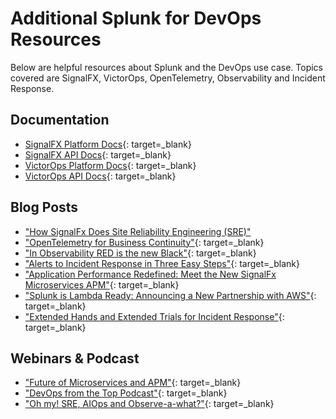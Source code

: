 # Additional Splunk for DevOps Resources

Below are helpful resources about Splunk and the DevOps use case. Topics covered are SignalFX, VictorOps, OpenTelemetry, Observability and Incident Response.

## Documentation

* [SignalFX Platform Docs](https://docs.signalfx.com/en/latest/){: target=_blank}
* [SignalFX API Docs](https://developers.signalfx.com/){: target=_blank}
* [VictorOps Platform Docs](https://help.victorops.com/){: target=_blank}
* [VictorOps API Docs](https://portal.victorops.com/public/api-docs.html){: target=_blank}

## Blog Posts

* ["How SignalFx Does Site Reliability Engineering (SRE)"](https://splk.it/3eKyy46)
* ["OpenTelemetry for Business Continuity"](https://bit.ly/3cyGzHM){: target=_blank}
* ["In Observability RED is the new Black"](https://splk.it/2XSoL5e){: target=_blank}
* ["Alerts to Incident Response in Three Easy Steps"](https://splk.it/307jQjI){: target=_blank}
* ["Application Performance Redefined: Meet the New SignalFx Microservices APM"](https://www.splunk.com/en_us/blog/it/application-performance-redefined-meet-the-new-signalfx-microservices-apm.html){: target=_blank}
* ["Splunk is Lambda Ready: Announcing a New Partnership with AWS"](https://www.splunk.com/en_us/blog/it/splunk-is-lambda-ready.html){: target=_blank}
* ["Extended Hands and Extended Trials for Incident Response"](https://victorops.com/blog/extended-hands-and-extended-trials-for-incident-response){: target=_blank}

## Webinars & Podcast

* ["Future of Microservices and APM"](https://bit.ly/3cpdbUs){: target=_blank}
* ["DevOps from the Top Podcast"](https://www.buzzsprout.com/1102754){: target=_blank}
* ["Oh my! SRE, AIOps and Observe-a-what?"](https://www.thecloudpod.net/podcast/tcp-talks-oh-my-sre-aiops-and-observe-a-what/){: target=_blank}
